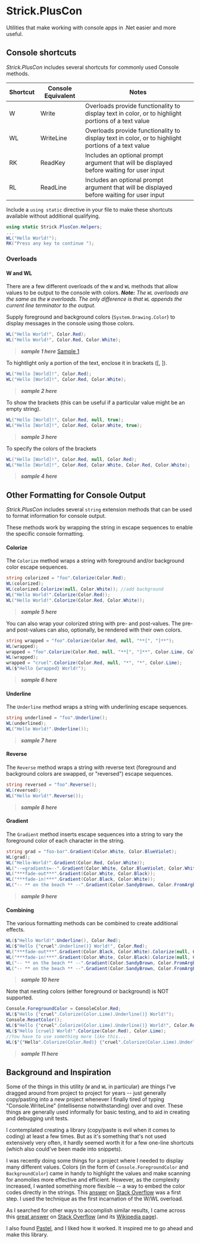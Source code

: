 # Strick.PlusCon
Utilities that make working with console apps in .Net easier and more useful.

## Console shortcuts
*Strick.PlusCon* includes several shortcuts for commonly used Console methods.


Shortcut|Console Equivalent|Notes
-|-|-
W|Write|Overloads provide functionality to display text in color, or to highlight portions of a text value
WL|WriteLine|Overloads provide functionality to display text in color, or to highlight portions of a text value
RK|ReadKey|Includes an optional prompt argument that will be displayed before waiting for user input
RL|ReadLine|Includes an optional prompt argument that will be displayed before waiting for user input

Include a `using static` directive in your file to make these shortcuts available without additional qualifying.

```c#
using static Strick.PlusCon.Helpers;
...
WL("Hello World!");
RK("Press any key to continue ");
```

### Overloads

#### W and WL
There are a few different overloads of the `W` and `WL` methods that allow values to be output to the console with colors. ***Note:** The `WL` overloads are the same as the `W` overloads. The only difference is that `WL` appends the current line terminator to the output.*

Supply foreground and background colors (`System.Drawing.Color`) to display messages in the console using those colors.

```c#
WL("Hello World!", Color.Red);
WL("Hello World!", Color.Red, Color.White);
```
>***sample 1 here***
[Sample 1](/SampleImages/Sample01.jpg)

To hightlight only a portion of the text, enclose it in brackets ([, ]).

```c#
WL("Hello [World]!", Color.Red);
WL("Hello [World]!", Color.Red, Color.White);
```

>***sample 2 here***

To show the brackets (this can be useful if a particular value might be an empty string).

```c#
WL("Hello [World]!", Color.Red, null, true);
WL("Hello [World]!", Color.Red, Color.White, true);
```

>***sample 3 here***

To specify the colors of the brackets

```c#
WL("Hello [World]!", Color.Red, null, Color.Red);
WL("Hello [World]!", Color.Red, Color.White, Color.Red, Color.White);
```

>***sample 4 here***

## Other Formatting for Console Output
*Strick.PlusCon* includes several `string` extension methods that can be used to format information for console output.

These methods work by wrapping the string in escape sequences to enable the specific console formatting.


#### Colorize
The `Colorize` method wraps a string with foreground and/or background color escape sequences.

```c#
string colorized = "foo".Colorize(Color.Red);
WL(colorized);
WL(colorized.Colorize(null, Color.White)); //add background
WL("Hello World!".Colorize(Color.Red));
WL("Hello World!".Colorize(Color.Red, Color.White));
```

>***sample 5 here***

You can also wrap your colorized string with pre- and post-values. The pre- and post-values can also, optionally, be rendered with their own colors.

```c#
string wrapped = "foo".Colorize(Color.Red, null, "**[", "]**");
WL(wrapped);
wrapped = "foo".Colorize(Color.Red, null, "**[", "]**", Color.Lime, Color.White);
WL(wrapped);
wrapped = "cruel".Colorize(Color.Red, null, "*", "*", Color.Lime);
WL($"Hello {wrapped} World!");
```

>***sample 6 here***

#### Underline
The `Underline` method wraps a string with underlining escape sequences.

```c#
string underlined = "foo".Underline();
WL(underlined);
WL("Hello World!".Underline());
```

>***sample 7 here***

#### Reverse
The `Reverse` method wraps a string with reverse text (foreground and background colors are swapped, or "reversed") escape sequences.

```c#
string reversed = "foo".Reverse();
WL(reversed);
WL("Hello World!".Reverse());
```

>***sample 8 here***

#### Gradient
The `Gradient` method inserts escape sequences into a string to vary the foreground color of each character in the string.

```c#
string grad = "foo-bar".Gradient(Color.White, Color.BlueViolet);
WL(grad);
WL("Hello-World!".Gradient(Color.Red, Color.White));
WL("--=gradients=--".Gradient(Color.White, Color.BlueViolet, Color.White));
WL("***fade-out***".Gradient(Color.White, Color.Black));
WL("***fade-in!***".Gradient(Color.Black, Color.White));
WL("-- ** on the beach ** --".Gradient(Color.SandyBrown, Color.FromArgb(3, 240, 165), Color.FromArgb(145, 193, 255)));
```

>***sample 9 here***

#### Combining
The various formatting methods can be combined to create additional effects.

```c#
WL($"Hello World!".Underline(), Color.Red);
WL($"Hello {"cruel".Underline()} World!", Color.Red);
WL("***fade-out***".Gradient(Color.Black, Color.White).Colorize(null, Color.White));
WL("***fade-in!***".Gradient(Color.White, Color.Black).Colorize(null, Color.White));
WL("-- ** on the beach ** --".Gradient(Color.SandyBrown, Color.FromArgb(3, 240, 165), Color.FromArgb(145, 193, 255)).Reverse());
WL("-- ** on the beach ** --".Gradient(Color.SandyBrown, Color.FromArgb(3, 240, 165), Color.FromArgb(145, 193, 255)).Underline());
```

>***sample 10 here***

Note that nesting colors (either foreground or background) is NOT supported.  

```c#
Console.ForegroundColor = ConsoleColor.Red;
WL($"Hello {"cruel".Colorize(Color.Lime).Underline()} World!");
Console.ResetColor();
WL($"Hello {"cruel".Colorize(Color.Lime).Underline()} World!", Color.Red);
WL($"Hello [cruel] World!".Colorize(Color.Red), Color.Lime);
//You have to use something more like this...
WL($"{"Hello".Colorize(Color.Red)} {"cruel".Colorize(Color.Lime).Underline()} {"World!".Colorize(Color.Red)}");
```

>***sample 11 here***


## Background and Inspiration
Some of the things in this utility (`W` and `WL` in particular) are things I've dragged around from project to project for years -- just generally copy/pasting into a new project whenever I finally tired of typing "Console.WriteLine" (intellisense notwithstanding) over and over. These things are generally used informally for basic testing, and to aid in creating and debugging unit tests.

I contemplated creating a library (copy/paste is evil when it comes to coding) at least a few times. But as it's something that's not used extensively very often, it hardly seemed worth it for a few one-line shortcuts (which also could've been made into snippets).

I was recently doing some things for a project where I needed to display many different values. Colors (in the form of `Console.ForegroundColor` and `BackgroundColor`) came in handy to highlight the values and make scanning for anomolies more effective and efficient. However, as the complexity increased, I wanted something more flexible -- a way to embed the color codes directly in the strings. This [answer](https://stackoverflow.com/a/60492990/1585667) on [Stack Overflow](https://stackoverflow.com) was a first step. I used the technique as the first incarnation of the W/WL overload.

As I searched for other ways to accomplish similar results, I came across this [great answer](https://stackoverflow.com/a/33206814/1585667) on [Stack Overflow](https://stackoverflow.com) (and its [Wikipedia page](https://en.wikipedia.org/wiki/ANSI_escape_code)).

I also found [Pastel](https://github.com/silkfire/Pastel), and I liked how it worked. It inspired me to go ahead and make this library.